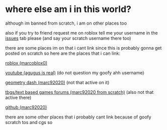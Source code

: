 # where else am i in this world?
although im banned from scratch, i am on other places too

also if you try to friend request me on roblox tell me your username in the [issues](https://github.com/Marc92020/super-duper-journey/issues) tab please (and say your scratch username there too)

there are some places im on that i cant link since this is probably gonna get posted on scratch so here are the places that i can link:

[roblox (marcoblox0)](https://roblox.com/users/1859160686/profile)

[youtube (agugus is real)](https://www.youtube.com/@agugusisreal4281) (do not question my goofy ahh username)

[geometry dash (marc92020)](https://gdbrowser.com/u/marc92020) (not that active on it)

[tbgs/text based games forums (marc92020 from scratch)](https://tbgforums.com/forums/profile.php?id=1910) (also not that active there)

[github (marc92020)](https://github.com/Marc92020)

there are some other places that i probably cant link because of goofy scratch tos and cgs so
